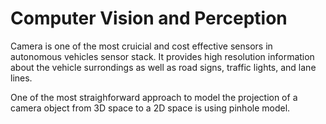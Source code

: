 # Computer Vision and Perception

Camera is one of the most cruicial and cost effective sensors in autonomous vehicles sensor stack. It provides high resolution information about the vehicle surrondings as well as road signs, traffic lights, and lane lines. 

One of the most straighforward approach to model the projection of a camera object from 3D space to a 2D space is using pinhole model. 

